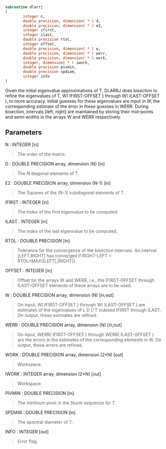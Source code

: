 ```fortran
subroutine dlarrj
(
        integer n,
        double precision, dimension( * ) d,
        double precision, dimension( * ) e2,
        integer ifirst,
        integer ilast,
        double precision rtol,
        integer offset,
        double precision, dimension( * ) w,
        double precision, dimension( * ) werr,
        double precision, dimension( * ) work,
        integer, dimension( * ) iwork,
        double precision pivmin,
        double precision spdiam,
        integer info
)
```

Given the initial eigenvalue approximations of T, DLARRJ
does  bisection to refine the eigenvalues of T,
W( IFIRST-OFFSET ) through W( ILAST-OFFSET ), to more accuracy. Initial
guesses for these eigenvalues are input in W, the corresponding estimate
of the error in these guesses in WERR. During bisection, intervals
[left, right] are maintained by storing their mid-points and
semi-widths in the arrays W and WERR respectively.

## Parameters
N : INTEGER [in]
> The order of the matrix.

D : DOUBLE PRECISION array, dimension (N) [in]
> The N diagonal elements of T.

E2 : DOUBLE PRECISION array, dimension (N-1) [in]
> The Squares of the (N-1) subdiagonal elements of T.

IFIRST : INTEGER [in]
> The index of the first eigenvalue to be computed.

ILAST : INTEGER [in]
> The index of the last eigenvalue to be computed.

RTOL : DOUBLE PRECISION [in]
> Tolerance for the convergence of the bisection intervals.
> An interval [LEFT,RIGHT] has converged if
> RIGHT-LEFT < RTOL*MAX(|LEFT|,|RIGHT|).

OFFSET : INTEGER [in]
> Offset for the arrays W and WERR, i.e., the IFIRST-OFFSET
> through ILAST-OFFSET elements of these arrays are to be used.

W : DOUBLE PRECISION array, dimension (N) [in,out]
> On input, W( IFIRST-OFFSET ) through W( ILAST-OFFSET ) are
> estimates of the eigenvalues of L D L^T indexed IFIRST through
> ILAST.
> On output, these estimates are refined.

WERR : DOUBLE PRECISION array, dimension (N) [in,out]
> On input, WERR( IFIRST-OFFSET ) through WERR( ILAST-OFFSET ) are
> the errors in the estimates of the corresponding elements in W.
> On output, these errors are refined.

WORK : DOUBLE PRECISION array, dimension (2*N) [out]
> Workspace.

IWORK : INTEGER array, dimension (2*N) [out]
> Workspace.

PIVMIN : DOUBLE PRECISION [in]
> The minimum pivot in the Sturm sequence for T.

SPDIAM : DOUBLE PRECISION [in]
> The spectral diameter of T.

INFO : INTEGER [out]
> Error flag.

